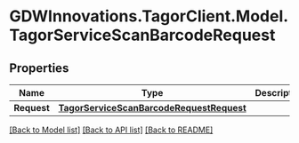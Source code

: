 # GDWInnovations.TagorClient.Model.TagorServiceScanBarcodeRequest

## Properties

Name | Type | Description | Notes
------------ | ------------- | ------------- | -------------
**Request** | [**TagorServiceScanBarcodeRequestRequest**](TagorServiceScanBarcodeRequestRequest.md) |  | [optional] 

[[Back to Model list]](../README.md#documentation-for-models) [[Back to API list]](../README.md#documentation-for-api-endpoints) [[Back to README]](../README.md)

